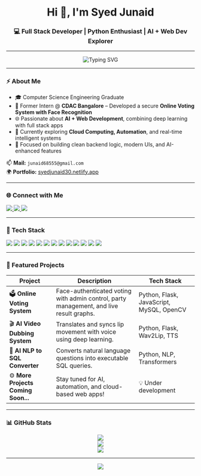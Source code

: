 <h1 align="center">Hi 👋, I'm Syed Junaid</h1>
<h3 align="center">💻 Full Stack Developer | Python Enthusiast | AI + Web Dev Explorer</h3>

---
<p align="center">
  <img src="https://readme-typing-svg.demolab.com?font=Fira+Code&size=22&pause=1000&center=true&vCenter=true&width=600&lines=Engineer+%7C+Innovator+%7C+Problem+Solver;Merging+AI+%2B+Web+into+Impactful+Projects;Crafting+Smart+and+Scalable+Solutions" alt="Typing SVG" />
</p>

---
### ⚡ About Me
- 🎓 Computer Science Engineering Graduate  
- 💼 Former Intern @ **CDAC Bangalore** – Developed a secure **Online Voting System with Face Recognition**  
- 🌐 Passionate about **AI + Web Development**, combining deep learning with full stack apps  
- 🧠 Currently exploring **Cloud Computing, Automation**, and real-time intelligent systems  
- 🎯 Focused on building clean backend logic, modern UIs, and AI-enhanced features  

📫 **Mail:** `junaid68555@gmail.com`  
🌍 **Portfolio:** [syedjunaid30.netlify.app](https://syedjunaid30.netlify.app)

---

### 🌐 Connect with Me
<p align="left">
  <a href="https://linkedin.com/in/syedjunaid21" target="_blank">
    <img src="https://img.shields.io/badge/-LinkedIn-blue?style=for-the-badge&logo=linkedin&logoColor=white" />
  </a>
  <a href="https://leetcode.com/u/0l7k3N4EK8/" target="_blank">
    <img src="https://img.shields.io/badge/-LeetCode-orange?style=for-the-badge&logo=LeetCode&logoColor=white" />
  </a>
  <a href="https://www.hackerrank.com/profile/Syedj6855" target="_blank">
    <img src="https://img.shields.io/badge/-HackerRank-2EC866?style=for-the-badge&logo=HackerRank&logoColor=white" />
  </a>
</p>

---

### 🧰 Tech Stack

<p align="left">
  <img src="https://img.shields.io/badge/Python-3776AB?style=flat-square&logo=python&logoColor=white" />
  <img src="https://img.shields.io/badge/Java-ED8B00?style=flat-square&logo=java&logoColor=white" />
  <img src="https://img.shields.io/badge/SpringBoot-6DB33F?style=flat-square&logo=spring-boot&logoColor=white" />
  <img src="https://img.shields.io/badge/MySQL-005C84?style=flat-square&logo=mysql&logoColor=white" />
  <img src="https://img.shields.io/badge/MongoDB-47A248?style=flat-square&logo=mongodb&logoColor=white" />
  <img src="https://img.shields.io/badge/HTML5-E34F26?style=flat-square&logo=html5&logoColor=white" />
  <img src="https://img.shields.io/badge/CSS3-1572B6?style=flat-square&logo=css3&logoColor=white" />
  <img src="https://img.shields.io/badge/JavaScript-F7DF1E?style=flat-square&logo=javascript&logoColor=black" />
  <img src="https://img.shields.io/badge/Postman-FF6C37?style=flat-square&logo=postman&logoColor=white" />
  <img src="https://img.shields.io/badge/Git-F05032?style=flat-square&logo=git&logoColor=white" />
  <img src="https://img.shields.io/badge/Figma-F24E1E?style=flat-square&logo=figma&logoColor=white" />
  <img src="https://img.shields.io/badge/Canva-00C4CC?style=flat-square&logo=canva&logoColor=white" />
  <img src="https://img.shields.io/badge/AWS-FF9900?style=flat-square&logo=amazon-aws&logoColor=white" />
</p>

---

### 🚀 Featured Projects

| Project | Description | Tech Stack |
|--------|-------------|------------|
| 🗳️ **Online Voting System** | Face-authenticated voting with admin control, party management, and live result graphs. | Python, Flask, JavaScript, MySQL, OpenCV |
| 🎬 **AI Video Dubbing System** | Translates and syncs lip movement with voice using deep learning. | Python, Flask, Wav2Lip, TTS |
| 🧠 **AI NLP to SQL Converter** | Converts natural language questions into executable SQL queries. | Python, NLP, Transformers |
| ⚙️ **More Projects Coming Soon...** | Stay tuned for AI, automation, and cloud-based web apps! | 💡 Under development |

---

### 📊 GitHub Stats

<p align="center">
  <img src="https://github-readme-stats.vercel.app/api?username=syedjunaid30&show_icons=true&theme=tokyonight&count_private=true" />
  <br/>
  <img src="https://github-readme-streak-stats.herokuapp.com/?user=syedjunaid30&theme=tokyonight" />
  <br/>
  <img src="https://github-readme-stats.vercel.app/api/top-langs?username=syedjunaid30&layout=compact&theme=tokyonight" />
</p>

---

<p align="center">
  <img src="https://capsule-render.vercel.app/api?type=waving&color=0:3f87a6,100:ebf8e1&height=120&section=footer" />
</p>
